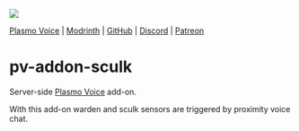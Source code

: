 ![](https://i.imgur.com/QhULmGB.png)

<div>
    <a href="https://modrinth.com/mod/plasmo-voice">Plasmo Voice</a>
    <span> | </span>
    <a href="https://modrinth.com/plugin/pv-addon-sculk">Modrinth</a>
    <span> | </span>
    <a href="https://github.com/plasmoapp/pv-addon-sculk/">GitHub</a>
    <span> | </span>
    <a href="https://discord.com/invite/uueEqzwCJJ">Discord</a>
     <span> | </span>
    <a href="https://www.patreon.com/plasmomc">Patreon</a>
</div>

# pv-addon-sculk

Server-side [Plasmo Voice](https://modrinth.com/mod/plasmo-voice) add-on.

With this add-on warden and sculk sensors are triggered by proximity voice chat.

